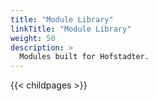 ```yaml
---
title: "Module Library"
linkTitle: "Module Library"
weight: 50
description: >
  Modules built for Hofstadter.
---
```


{{< childpages >}}
